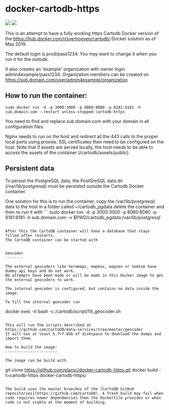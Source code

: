 docker-cartodb-https
==============

[![](https://images.microbadger.com/badges/image/sverhoeven/cartodb.svg)](https://microbadger.com/#/images/sverhoeven/cartodb "Get your own image badge on microbadger.com")
[![](https://images.microbadger.com/badges/version/sverhoeven/cartodb.svg)](https://hub.docker.com/r/sverhoeven/cartodb/)

This is an attempt to have a fully working https Cartodb Docker version of the https://hub.docker.com/r/sverhoeven/cartodb/ Docker solution as of May 2019. 

The default login is prod/pass1234. You may want to change it when you run it for the outside.

It also creates an 'example' organization with owner login admin4example/pass1234.
Organization members can be created on https://sub.domain.com/user/admin4example/organization

How to run the container:
-------------------------

```
sudo docker run -d -p 3000:3000 -p 8080:8080 -p 8181:8181 -h sub.domain.com --restart unless-stopped cartodb-https
```

You need to find and replace sub.domain.com with your domain in all configuration files. 

Nginx needs to run on the host and redirect all the 443 calls to the proper local ports using proxies. SSL certificates then need to be configured on the host. Note that if assets are served locally, the host needs to be able to access the assets of the container (/cartodb/assets/public). 


Persistent data
---------------

To persist the PostgreSQL data, the PostGreSQL data dir (/var/lib/postgresql) must be persisted outside the Cartodb Docker container.

One solution for this is to run the container, copy the /var/lib/postgresql/ data to the host in a folder called ~/cartodb_pgdata delete the container and then re-run it with ```
sudo docker run -d -p 3000:3000 -p 8080:8080 -p 8181:8181 -h sub.domain.com -v $PWD/cartodb_pgdata:/var/lib/postgresql 
```

After this the CartoDB container will have a database that stays filled after restarts.
The CartoDB container can be started with


Geocoder
--------

The external geocoders like heremaps, mapbox, mapzen or tomtom have dummy api keys and do not work.
No attempts have been made or will be made in this Docker image to get the external geocoders to work.

The internal geocoder is configured, but contains no data inside the image.

To fill the internal geocoder run
```
docker exec -ti <carto docker container id> bash -c /cartodb/script/fill_geocoder.sh
```

This will run the scripts described at https://github.com/CartoDB/data-services/tree/master/geocoder
It will use at least 5.7+7.8Gb of diskspace to download the dumps and import them.

How to build the image:
-----------------------

The image can be build with
```
git clone https://github.com/glaroc/docker-cartodb-https.git
docker build -t=cartodb-https docker-cartodb-https/
```

The build uses the master branches of the [CartoDB GitHub repositories](https://github.com/CartoDB). A fresh build may fail when code requires newer dependencies then the Dockerfile provides or when code is not stable at the moment of building.
